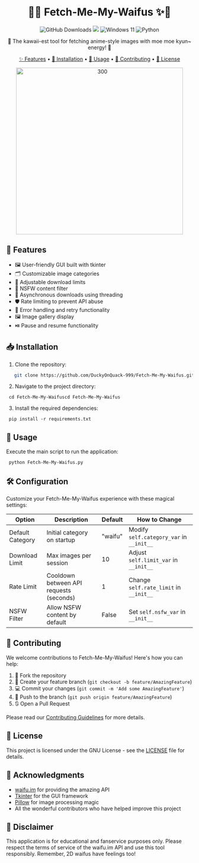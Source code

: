 <div align="center">

# 🌸✨ Fetch-Me-My-Waifus ✨🌸

<p align="center">
  <img src="https://img.shields.io/github/downloads/DuckyOnQuack-999/Fetch-Me-My-Waifus/total?color=%23FF69B4" alt="GitHub Downloads" />
  <img src="https://img.shields.io/github/v/release/DuckyOnQuack-999/Fetch-Me-My-Waifus?color=%23FF69B4" />
  <img src="https://img.shields.io/badge/Windows%2011-%23FF69B4.svg?style=flat-square&logo=windows11&logoColor=black" alt="Windows 11" />
  <img src="https://img.shields.io/badge/Python-%23FF69B4.svg?style=flat-square&logo=python&logoColor=black" alt="Python" />
</p>

🎀 The kawaii-est tool for fetching anime-style images with moe moe kyun~ energy! 🎀

[✨ Features](#-features) • [🚀 Installation](#-installation) • [💖 Usage](#-usage) • [🤝 Contributing](#-contributing) • [📜 License](#-license)

<img width="450" alt="300" src="https://github.com/user-attachments/assets/7e227a12-d47b-4ab3-92ed-687962eb732a">

</div>

## 🌟 Features

- 🖼️ User-friendly GUI built with tkinter
- 🗂️ Customizable image categories
- 🔢 Adjustable download limits
- 🔞 NSFW content filter
- 🚀 Asynchronous downloads using threading
- 🛡️ Rate limiting to prevent API abuse
- 🔄 Error handling and retry functionality
- 🖼️ Image gallery display
- ⏯️ Pause and resume functionality

## 📥 Installation

1. Clone the repository:
```bash
   git clone https://github.com/DuckyOnQuack-999/Fetch-Me-My-Waifus.git
```
2. Navigate to the project directory:
```shellscript
 cd Fetch-Me-My-Waifuscd Fetch-Me-My-Waifus
```
3. Install the required dependencies:

```shellscript
 pip install -r requirements.txt
```

## 💖 Usage

Execute the main script to run the application:

```shellscript
 python Fetch-Me-My-Waifus.py
```

## 🛠️ Configuration

Customize your Fetch-Me-My-Waifus experience with these magical settings:

| Option | Description | Default | How to Change
|-----|-----|-----|-----
| Default Category | Initial category on startup | "waifu" | Modify `self.category_var` in `__init__`
| Download Limit | Max images per session | 10 | Adjust `self.limit_var` in `__init__`
| Rate Limit | Cooldown between API requests (seconds) | 1 | Change `self.rate_limit` in `__init__`
| NSFW Filter | Allow NSFW content by default | False | Set `self.nsfw_var` in `__init__`

## 🤝 Contributing

We welcome contributions to Fetch-Me-My-Waifus! Here's how you can help:

1. 🍴 Fork the repository
2. 🌿 Create your feature branch (`git checkout -b feature/AmazingFeature`)
3. 💻 Commit your changes (`git commit -m 'Add some AmazingFeature'`)
4. 🚀 Push to the branch (`git push origin feature/AmazingFeature`)
5. 🔃 Open a Pull Request


Please read our [Contributing Guidelines](CONTRIBUTING.md) for more details.

## 📜 License

This project is licensed under the GNU License - see the [LICENSE](LICENSE) file for details.

## 🙏 Acknowledgments

- [waifu.im](https://waifu.im/) for providing the amazing API
- [Tkinter](https://docs.python.org/3/library/tkinter.html) for the GUI framework
- [Pillow](https://python-pillow.org/) for image processing magic
- All the wonderful contributors who have helped improve this project

## 📣 Disclaimer

This application is for educational and fanservice purposes only. Please respect the terms of service of the waifu.im API and use this tool responsibly. Remember, 2D waifus have feelings too!
